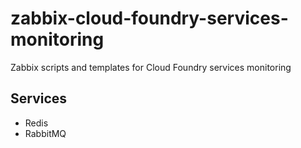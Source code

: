 # zabbix-cloud-foundry-services-monitoring
Zabbix scripts and templates for Cloud Foundry services monitoring

## Services
* Redis
* RabbitMQ

